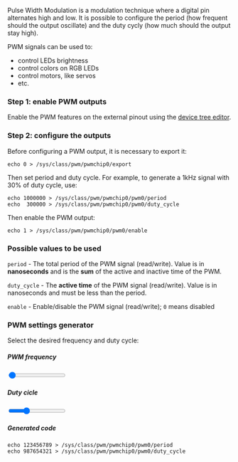 Pulse Width Modulation is a modulation technique where a digital pin alternates high and low. It is possible to configure the period (how frequent should the output oscillate) and the duty cycly (how much should the output stay high).

PWM signals can be used to:

 * control LEDs brightness
 * control colors on RGB LEDs
 * control motors, like servos
 * etc.
 

### Step 1: enable PWM outputs

Enable the PWM features on the external pinout using the [device tree editor](http://www.udoo.org/docs-neo/Pinmuxing/Device_Tree_Editor.html).


### Step 2: configure the outputs

Before configuring a PWM output, it is necessary to export it:

    echo 0 > /sys/class/pwm/pwmchip0/export

Then set period and duty cycle. For example, to generate a 1kHz signal with 30% of duty cycle, use:

    echo 1000000 > /sys/class/pwm/pwmchip0/pwm0/period
    echo  300000 > /sys/class/pwm/pwmchip0/pwm0/duty_cycle

Then enable the PWM output:

    echo 1 > /sys/class/pwm/pwmchip0/pwm0/enable


### Possible values to be used

`period` - The total period of the PWM signal (read/write). Value is in **nanoseconds** and is the **sum** of the active and inactive time of the PWM.

`duty_cycle` - The **active time** of the PWM signal (read/write). Value is in nanoseconds and must be less than the period.

`enable` - Enable/disable the PWM signal (read/write); `0` means disabled


### PWM settings generator

Select the desired frequency and duty cycle:


<link rel="stylesheet" href="../themes/daux/css/slider.css">
<script>
navigator.sayswho = (function(){
    var ua= navigator.userAgent, tem, 
    M= ua.match(/(opera|chrome|safari|firefox|msie|trident(?=\/))\/?\s*(\d+)/i) || [];
    if(/trident/i.test(M[1])){
        tem=  /\brv[ :]+(\d+)/g.exec(ua) || [];
        return 'IE '+(tem[1] || '');
    }
    if(M[1]=== 'Chrome'){
        tem= ua.match(/\bOPR\/(\d+)/)
        if(tem!= null) return 'Opera '+tem[1];
    }
    M= M[2]? [M[1], M[2]]: [navigator.appName, navigator.appVersion, '-?'];
    if((tem= ua.match(/version\/(\d+)/i))!= null) M.splice(1, 1, tem[1]);
    return M[0];
})();
var browser = navigator.sayswho.toLowerCase();
function nFormatter(num, digits) {
    var si = [
      { value: 1E18, symbol: "E" },
      { value: 1E15, symbol: "P" },
      { value: 1E12, symbol: "T" },
      { value: 1E9,  symbol: "G" },
      { value: 1E6,  symbol: "M" },
      { value: 1E3,  symbol: "k" }
    ], i;
    for (i = 0; i < si.length; i++) {
      if (num >= si[i].value) {
        return (num / si[i].value).toFixed(digits).replace(/\.0+$|(\.[0-9]*[1-9])0+$/, "$1") + si[i].symbol;
      }
    }
    return num.toString();
}
function onHzChange() {
    var showValue = nFormatter(parseInt($("input[type=range][data-type=hz]").val()), 3) + "Hz";
    $(".indicator[data-type=hz]").html(showValue);
    updateCode();
}
function onPcChange() {
    var showValue = parseInt($("input[type=range][data-type=pc]").val()) + "%";
    $(".indicator[data-type=pc]").html(showValue);
    updateCode();
}
function updateCode() {
    var period = Math.round(1000000000/parseInt($("input[type=range][data-type=hz]").val()));
    var duty = Math.round(period*parseInt($("input[type=range][data-type=pc]").val())/100);
    $(".pwm-generated .hljs-number").first().html(period);
    $(".pwm-generated .hljs-number").last().html(duty);
}
$(window).load(function(){
	$('body').addClass(browser);
    $("input[type=range][data-type=hz]").on("change mousemove", onHzChange);
    $("input[type=range][data-type=pc]").on("change mousemove", onPcChange);
    setTimeout(function(){ 
        onHzChange();
        onPcChange();
    }, 100);
});
</script>


##### PWM frequency

<div>
    <input type="range" data-type="hz" min="1" max="100000" value="1000" step="1"> <span class="indicator" data-type="hz"></span>
</div>

##### Duty cicle

<div>
    <input type="range" data-type="pc" min="1" max="100" value="30" step="1"> <span class="indicator" data-type="pc"></span>
</div>

##### Generated code

<div class="pwm-generated">

    echo 123456789 > /sys/class/pwm/pwmchip0/pwm0/period
    echo 987654321 > /sys/class/pwm/pwmchip0/pwm0/duty_cycle

</div>

